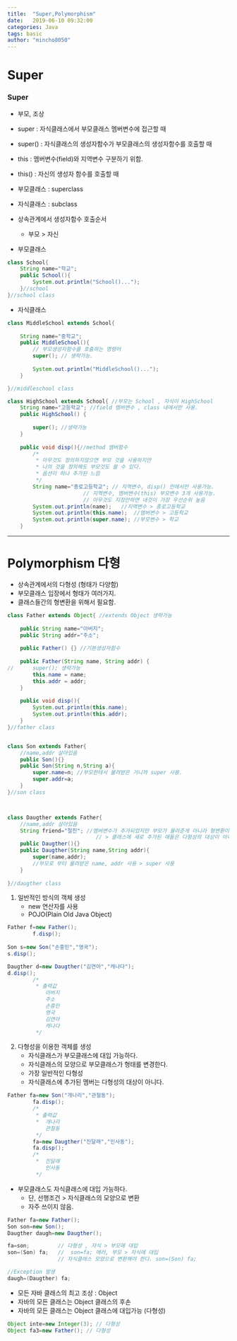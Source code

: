 ```yaml
---
title:  "Super,Polymorphism"
date:   2019-06-10 09:32:00
categories: Java
tags: basic
author: "mincho8050"
---
```



# Super



### Super

- 부모, 조상
- super  :  자식클래스에서 부모클래스 멤버변수에 접근할 때
- super()  :  자식클래스의 생성자함수가 부모클래스의 생성자함수를 호출할 때
- this  :  멤버변수(field)와 지역변수 구분하기 위함.
- this()  :  자신의 생성자 함수를 호출할 때
- 부모클래스  :  superclass
- 자식클래스  :  subclass
- 상속관계에서 생성자함수 호출순서
  - 부모 > 자신



- 부모클래스

```java
class School{
	String name="학교";
	public School(){
		System.out.println("School()...");
	}//school
}//school class

```

- 자식클래스

```java
class MiddleSchool extends School{
	
	String name="중학교";
	public MiddleSchool(){
		// 부모생성자함수를 호출하는 명령어 
		super(); // 생략가능.
		
		System.out.println("MiddleSchool()...");
	}

}//middleschool class

class HighSchool extends School{ //부모는 School , 자식이 HighSchool
	String name="고등학교";	//field 멤버변수 , class 내에서만 사용.
	public HighSchool() {
		
		super(); //생략가능
	}
    
    public void disp(){//method 멤버함수
		/*
		 * 아무것도 정의하지않으면 부모 것을 사용하지만
		 * 나의 것을 정의해도 부모것도 쓸 수 있다. 
		 * 옵션이 하나 추가된 느낌
		 */
		String name="종로고등학교"; // 지역변수, disp() 안에서만 사용가능.
						// 지역변수, 멤버변수(this) 부모변수 3개 사용가능.
						// 아무것도 지정안하면 내것이 가장 우선순위 높음
		System.out.println(name);	//지역변수 > 종로고등학교
		System.out.println(this.name);	//멤버변수 > 고등학교
		System.out.println(super.name);	//부모변수 > 학교
	}
```







------





# Polymorphism 다형

- 상속관계에서의 다형성 (형태가 다양함)
- 부모클래스 입장에서 형태가 여러가지.
- 클래스들간의 형변환을 위해서 필요함.



```java
class Father extends Object{ //extends Object 생략가능
	
	public String name="아버지";
	public String addr="주소";
	
	public Father() {} //기본생성자함수
	
	public Father(String name, String addr) {
//		super(); 생략가능
		this.name = name;
		this.addr = addr;
	}
	
	public void disp(){
		System.out.println(this.name);
		System.out.println(this.addr);
	}
}//father class


class Son extends Father{
	//name,addr 살아있음
	public Son(){}
	public Son(String n,String a){
		super.name=n; //부모한테서 물려받은 거니까 super 사용.
		super.addr=a;
	}
}//son class



class Daugther extends Father{
	//name,addr 살아있음
	String friend="절친"; //멤버변수가 추가되었지만 부모가 물려준게 아니라 형변환이 되지 않는다.
							// > 클래스에 새로 추가된 애들은 다형성의 대상이 아니다.
	public Daugther(){}
	public Daugther(String name,String addr){
		super(name,addr);
		//부모로 부터 물려받은 name, addr 사용 > super 사용
	}
	
}//daugther class

```





1. 일반적인 방식의 객체 생성
   - new 연산자를 사용
   - POJO(Plain Old Java Object)

```java
Father f=new Father();
		f.disp();
		
Son s=new Son("손흥민","영국");
s.disp();

Daugther d=new Daugther("김연아","캐나다");
d.disp();
		/*
		 * 출력값
		    아버지
			주소
			손흥민
			영국
			김연아
			캐나다
		 */
```



2. 다형성을 이용한 객체를 생성
   - 자식클래스가 부모클래스에 대입 가능하다.
   - 자식클래스의 모양으로 부모클래스가 형태를 변경한다.
   - 가장 일반적인 다형성
   - 자식클래스에 추가된 멤버는 다형성의 대상이 아니다.

```java
Father fa=new Son("개나리","관철동");
		fa.disp();
		/*
		 * 출력값
		 * 	개나리
			관철동
		 */
		fa=new Daugther("진달래","인사동");
		fa.disp();
		/*
		 * 	진달래
			인사동
		 */
```



- 부모클래스도 자식클래스에 대입 가능하다.
  - 단, 선행조건 > 자식클래스의 모양으로 변환
  - 자주 쓰이지 않음.

```java
Father fa=new Father();
Son son=new Son();
Daugther daugh=new Daugther();

fa=son;			// 다형성 , 자식 > 부모에 대입
son=(Son) fa;	//  son=fa; 에러, 부모 > 자식에 대입
                // 자식클래스 모양으로 변환해야 한다. son=(Son) fa;

//Exception 발생
daugh=(Daugther) fa;
```



- 모든 자바 클래스의 최고 조상 : Object
- 자바의 모든 클래스는 Object 클래스의 후손
- 자바의 모든 클래스는 Object 클래스에 대입가능 (다형성)

```java
Object inte=new Integer(3); // 다형성
Object fa3=new Father(); // 다형성
```

